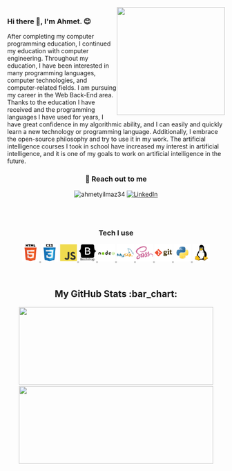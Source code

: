 <img src="https://tenor.com/tr/view/the-matrix-reloaded-matrix-reloaded-neo-keanu-reeves-gif-4011236" align="right" width="250" height="250">

### Hi there 👋, I'm Ahmet. :blush:
<p align="left">After completing my computer programming education, I continued my education with computer engineering. Throughout my education, I have been interested in many programming languages, computer technologies, and computer-related fields. I am pursuing my career in the Web Back-End area. Thanks to the education I have received and the programming languages I have used for years, I have great confidence in my algorithmic ability, and I can easily and quickly learn a new technology or programming language. Additionally, I embrace the open-source philosophy and try to use it in my work. The artificial intelligence courses I took in school have increased my interest in artificial intelligence, and it is one of my goals to work on artificial intelligence in the future.
</p>
<h3 align="center">💬 Reach out to me</h3>
<p align="center">
<img src="https://komarev.com/ghpvc/?username=ahmetyilmaz34&color=green" alt="ahmetyilmaz34">
<a href="https://www.linkedin.com/in/ahmet-yilmaz1869/" target="_blank">
<img alt="LinkedIn" src="https://img.shields.io/badge/LinkedIn-@ahmetyilmaz-blue?style=flat&logo=linkedin">
</a>

</p>

<br />
<br />


<h3 align="center">Tech I use</h3>
<p align="center"> 
<a href="https://www.w3schools.com/html/" target="_blank"> <img src="https://raw.githubusercontent.com/devicons/devicon/master/icons/html5/html5-original-wordmark.svg" alt="html5" width="40" height="40"/> </a> 
<a href="https://www.w3schools.com/css/" target="_blank"> <img src="https://raw.githubusercontent.com/devicons/devicon/master/icons/css3/css3-original-wordmark.svg" alt="css3" width="40" height="40"/></a> 
 <a href="https://developer.mozilla.org/en-US/docs/Web/JavaScript" target="_blank"> <img src="https://raw.githubusercontent.com/devicons/devicon/master/icons/javascript/javascript-original.svg" alt="javascript" width="40" height="40"/> </a>
 <a href="https://getbootstrap.com" target="_blank"> <img src="https://raw.githubusercontent.com/devicons/devicon/master/icons/bootstrap/bootstrap-plain-wordmark.svg" alt="bootstrap" width="40" height="40"/> </a> 
<a href="https://nodejs.org" target="_blank"> <img src="https://raw.githubusercontent.com/devicons/devicon/master/icons/nodejs/nodejs-original-wordmark.svg" alt="nodejs" width="40" height="40"/> </a> 
<a href="https://www.mysql.com/" target="_blank"> <img src="https://raw.githubusercontent.com/devicons/devicon/master/icons/mysql/mysql-original-wordmark.svg" alt="mysql" width="40" height="40"/> </a> 
<a href="https://sass-lang.com/" target="_blank"> <img src="https://raw.githubusercontent.com/github/explore/80688e429a7d4ef2fca1e82350fe8e3517d3494d/topics/sass/sass.png" alt="sass" width="40" height="40"/> </a> 
<a href="https://git-scm.com" target="_blank"> <img src="https://raw.githubusercontent.com/github/explore/80688e429a7d4ef2fca1e82350fe8e3517d3494d/topics/git/git.png" alt="git" width="40" height="40"/> </a> 
<a href="https://python.org" target="_blank"> <img src="https://raw.githubusercontent.com/github/explore/80688e429a7d4ef2fca1e82350fe8e3517d3494d/topics/python/python.png" alt="python" width="40" height="40"/> </a> 
<a href="https://www.linux.org/" target="_blank"> <img src="https://raw.githubusercontent.com/github/explore/80688e429a7d4ef2fca1e82350fe8e3517d3494d/topics/linux/linux.png" alt="linux" width="40" height="40"/> </a> 
 </p>

<br />
<h2 align="center">My GitHub Stats :bar_chart:</h2>
<p align="center">
  <img src="https://github-readme-stats.vercel.app/api?username=ahmetyilmaz34&theme=tokyonight" width="450" height="180">
  <img src="https://github-readme-stats.vercel.app/api/top-langs/?username=ahmetyilmaz34&layout=compact&theme=tokyonight" width="450" height="180">
  
</p>
